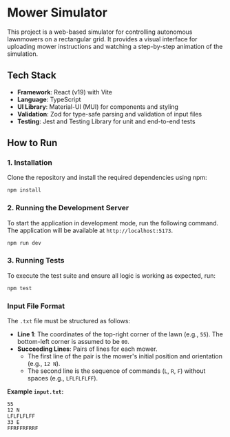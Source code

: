 # Mower Simulator

This project is a web-based simulator for controlling autonomous lawnmowers on a rectangular grid. It provides a visual interface for uploading mower instructions and watching a step-by-step animation of the simulation.

## Tech Stack

-   **Framework**: React (v19) with Vite
-   **Language**: TypeScript
-   **UI Library**: Material-UI (MUI) for components and styling
-   **Validation**: Zod for type-safe parsing and validation of input files
-   **Testing**: Jest and Testing Library for unit and end-to-end tests

## How to Run

### 1. Installation

Clone the repository and install the required dependencies using npm:

```bash
npm install
```

### 2. Running the Development Server

To start the application in development mode, run the following command. The application will be available at `http://localhost:5173`.

```bash
npm run dev
```

### 3. Running Tests

To execute the test suite and ensure all logic is working as expected, run:

```bash
npm test
```

### Input File Format

The `.txt` file must be structured as follows:

-   **Line 1**: The coordinates of the top-right corner of the lawn (e.g., `55`). The bottom-left corner is assumed to be `00`.
-   **Succeeding Lines**: Pairs of lines for each mower.
    -   The first line of the pair is the mower's initial position and orientation (e.g., `12 N`).
    -   The second line is the sequence of commands (`L`, `R`, `F`) without spaces (e.g., `LFLFLFLFF`).

**Example `input.txt`:**

```
55
12 N
LFLFLFLFF
33 E
FFRFFRFRRF
```

